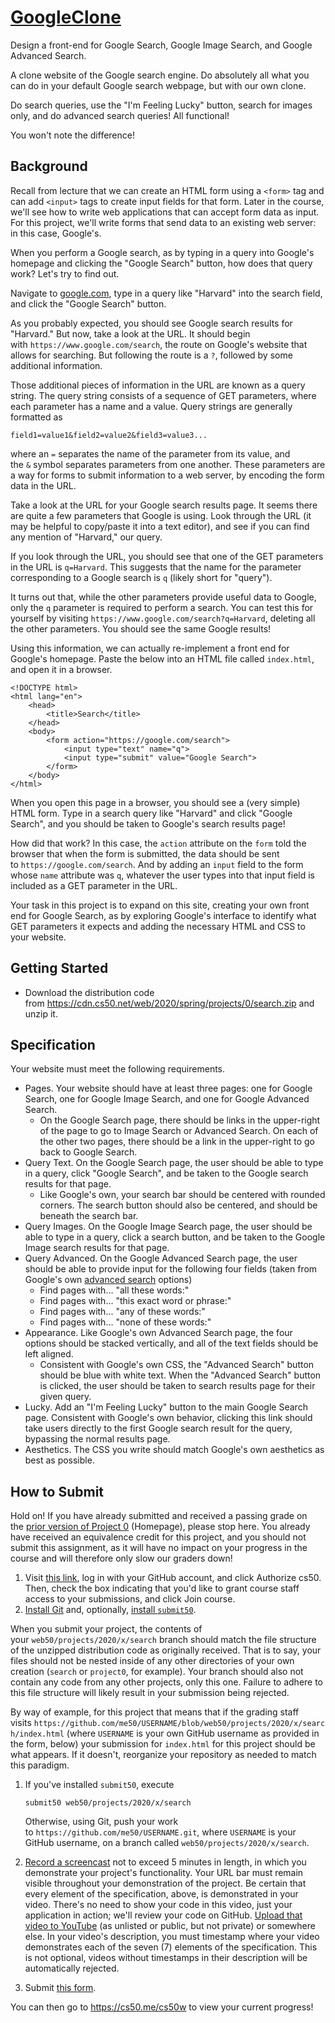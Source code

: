 # [GoogleClone](https://cs50.harvard.edu/web/2020/projects/0/search/#search)

Design a front-end for Google Search, Google Image Search, and Google Advanced Search.

A clone website of the Google search engine. Do absolutely all what you can do in your default Google search webpage,
but with our own clone.

Do search queries, use the "I'm Feeling Lucky" button, search for images only, and do advanced search queries! All
functional!

You won't note the difference!

## Background

Recall from lecture that we can create an HTML form using a `<form>` tag and can add `<input>` tags to create input
fields for that form. Later in the course, we'll see how to write web applications that can accept form data as input.
For this project, we'll write forms that send data to an existing web server: in this case, Google's.

When you perform a Google search, as by typing in a query into Google's homepage and clicking the "Google Search"
button, how does that query work? Let's try to find out.

Navigate to [google.com](https://www.google.com/), type in a query like "Harvard" into the search field, and click the
"Google Search" button.

As you probably expected, you should see Google search results for "Harvard." But now, take a look at the URL. It should
begin with `https://www.google.com/search`, the route on Google's website that allows for searching. But following the
route is a `?`, followed by some additional information.

Those additional pieces of information in the URL are known as a query string. The query string consists of a sequence
of GET parameters, where each parameter has a name and a value. Query strings are generally formatted as

```
field1=value1&field2=value2&field3=value3...
```

where an `=` separates the name of the parameter from its value, and the `&` symbol separates parameters from one
another. These parameters are a way for forms to submit information to a web server, by encoding the form data in the
URL.

Take a look at the URL for your Google search results page. It seems there are quite a few parameters that Google is
using. Look through the URL (it may be helpful to copy/paste it into a text editor), and see if you can find any mention
of "Harvard," our query.

If you look through the URL, you should see that one of the GET parameters in the URL is `q=Harvard`. This suggests that
the name for the parameter corresponding to a Google search is `q` (likely short for "query").

It turns out that, while the other parameters provide useful data to Google, only the `q` parameter is required to
perform a search. You can test this for yourself by visiting `https://www.google.com/search?q=Harvard`, deleting all the
other parameters. You should see the same Google results!

Using this information, we can actually re-implement a front end for Google's homepage. Paste the below into an HTML
file called `index.html`, and open it in a browser.

```
<!DOCTYPE html>
<html lang="en">
    <head>
        <title>Search</title>
    </head>
    <body>
        <form action="https://google.com/search">
            <input type="text" name="q">
            <input type="submit" value="Google Search">
        </form>
    </body>
</html>
```

When you open this page in a browser, you should see a (very simple) HTML form. Type in a search query like "Harvard"
and click "Google Search", and you should be taken to Google's search results page!

How did that work? In this case, the `action` attribute on the `form` told the browser that when the form is submitted,
the data should be sent to `https://google.com/search`. And by adding an `input` field to the form
whose `name` attribute was `q`, whatever the user types into that input field is included as a GET parameter in the URL.

Your task in this project is to expand on this site, creating your own front end for Google Search, as by exploring
Google's interface to identify what GET parameters it expects and adding the necessary HTML and CSS to your website.

## Getting Started

-   Download the distribution code from <https://cdn.cs50.net/web/2020/spring/projects/0/search.zip> and unzip it.

## Specification

Your website must meet the following requirements.

-   Pages. Your website should have at least three pages: one for Google Search, one for Google Image Search, and one
    for Google Advanced Search.
    -   On the Google Search page, there should be links in the upper-right of the page to go to Image Search or
        Advanced Search. On each of the other two pages, there should be a link in the upper-right to go back to Google
        Search.
-   Query Text. On the Google Search page, the user should be able to type in a query, click "Google Search", and be
    taken to the Google search results for that page.
    -   Like Google's own, your search bar should be centered with rounded corners. The search button should also be
        centered, and should be beneath the search bar.
-   Query Images. On the Google Image Search page, the user should be able to type in a query, click a search button,
    and be taken to the Google Image search results for that page.
-   Query Advanced. On the Google Advanced Search page, the user should be able to provide input for the following four
    fields (taken from Google's own [advanced search](https://www.google.com/advanced_search) options)
    -   Find pages with... "all these words:"
    -   Find pages with... "this exact word or phrase:"
    -   Find pages with... "any of these words:"
    -   Find pages with... "none of these words:"
-   Appearance. Like Google's own Advanced Search page, the four options should be stacked vertically, and all of the
    text fields should be left aligned.
    -   Consistent with Google's own CSS, the "Advanced Search" button should be blue with white text. When the
        "Advanced Search" button is clicked, the user should be taken to search results page for their given query.
-   Lucky. Add an "I'm Feeling Lucky" button to the main Google Search page. Consistent with Google's own behavior,
    clicking this link should take users directly to the first Google search result for the query, bypassing the normal
    results page.
-   Aesthetics. The CSS you write should match Google's own aesthetics as best as possible.

## How to Submit

Hold on! If you have already submitted and received a passing grade on
the [prior version of Project 0](https://docs.cs50.net/web/2020/x/projects/0/project0.html) (Homepage), please stop
here. You already have received an equivalence credit for this project, and you should not submit this assignment, as it
will have no impact on your progress in the course and will therefore only slow our graders down!

1.  Visit [this link](https://submit.cs50.io/invites/89679428401548238ceb022f141b9947), log in with your GitHub account,
    and click Authorize cs50. Then, check the box indicating that you'd like to grant course staff access to your
    submissions, and click Join course.
2.  [Install Git](https://git-scm.com/downloads) and,
    optionally, [install `submit50`](https://cs50.readthedocs.io/submit50/).

When you submit your project, the contents of your `web50/projects/2020/x/search` branch should match the file structure
of the unzipped distribution code as originally received. That is to say, your files should not be nested inside of any
other directories of your own creation (`search` or `project0`, for example). Your branch should also not contain any
code from any other projects, only this one. Failure to adhere to this file structure will likely result in your
submission being rejected.

By way of example, for this project that means that if the grading staff
visits `https://github.com/me50/USERNAME/blob/web50/projects/2020/x/search/index.html` (where `USERNAME` is your own
GitHub username as provided in the form, below) your submission for `index.html` for this project should be what
appears. If it doesn't, reorganize your repository as needed to match this paradigm.

1.  If you've installed `submit50`, execute

    ```
    submit50 web50/projects/2020/x/search
    ```

    Otherwise, using Git, push your work to `https://github.com/me50/USERNAME.git`, where `USERNAME` is your GitHub
    username, on a branch called `web50/projects/2020/x/search`.

2.  [Record a screencast](https://www.howtogeek.com/205742/how-to-record-your-windows-mac-linux-android-or-ios-screen/) not
    to exceed 5 minutes in length, in which you demonstrate your project's functionality. Your URL bar must remain
    visible throughout your demonstration of the project. Be certain that every element of the specification, above, is
    demonstrated in your video. There's no need to show your code in this video, just your application in action; we'll
    review your code on GitHub. [Upload that video to YouTube](https://www.youtube.com/upload) (as unlisted or public,
    but not private) or somewhere else. In your video's description, you must timestamp where your video demonstrates
    each of the seven (7) elements of the specification. This is not optional, videos without timestamps in their
    description will be automatically rejected.
3.  Submit [this form](https://forms.cs50.io/fb9a6c81-e17d-4a28-be39-1117e4227ea2).

You can then go to <https://cs50.me/cs50w> to view your current progress!
